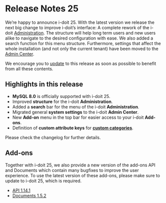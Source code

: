 # Release Notes 25

We’re happy to announce i-doit 25. With the latest version we release the next big change to improve i-doit’s interface: A complete rework of the i-doit [Administration](../../administration/verwaltung/index.md). The structure will help long term users and new users alike to navigate to the desired configuration with ease. We also added a search function for this menu structure. Furthermore, settings that affect the whole installation (and not only the current tenant) have been moved to the [Admin Center](../../administration/admin-center.md).

We encourage you to [update](../../wartung-und-betrieb/update-einspielen.md) to this release as soon as possible to benefit from all these contents.

## Highlights in this release

-   **MySQL 8.0** is officially supported with i-doit 25.
-   Improved **structure** for the i-doit **Administration**.
-   Added a **search** bar for the menu of the i-doit **Administration**.
-   Migrated general **system settings** to the i-doit **Admin Center**.
-   New **Add-on** menu in the top bar for easier access to your i-doit **Add-ons**.
-   Definition of **custom attribute keys** for [**custom categories**](../../grundlagen/benutzerdefinierte-kategorien.md).

Please check the changelog for further details.

## Add-ons

Together with i-doit 25, we also provide a new version of the add-ons API and Documents which contain many bugfixes to improve the user experience. To use the latest version of these add-ons, please make sure to update to i-doit 25, which is required.

-   [API 1.14.1](../../i-doit-add-ons/api/index.md)
-   [Documents 1.5.2](../../i-doit-add-ons/documents/index.md)
